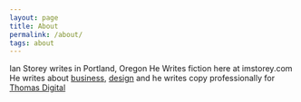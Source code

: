 ```yaml
---
layout: page
title: About
permalink: /about/
tags: about
---
```


Ian Storey writes in Portland, Oregon
He Writes fiction here at imstorey.com
He writes about <a href= "https://medium.com/@storeyarc">business</a>, <a href="https://www.thestoreysofar.com/">design</a>
and he writes copy professionally for <a href = https://thomasdigital.com/>Thomas Digital</a>
